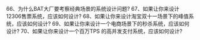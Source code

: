66、为什么BAT大厂要考察经典场景的系统设计问题?
67、如果让你来设计12306售票系统，应该如何设计?
68、如果让你来设计淘宝双十一场景下的峰值系统，应该如何设计?
69、如果让你来设计一个电商场景下的秒杀系统，应该如何设计?
70、如果让你来设计一个百万TPS 的高并发支付系统，应该如何设计?